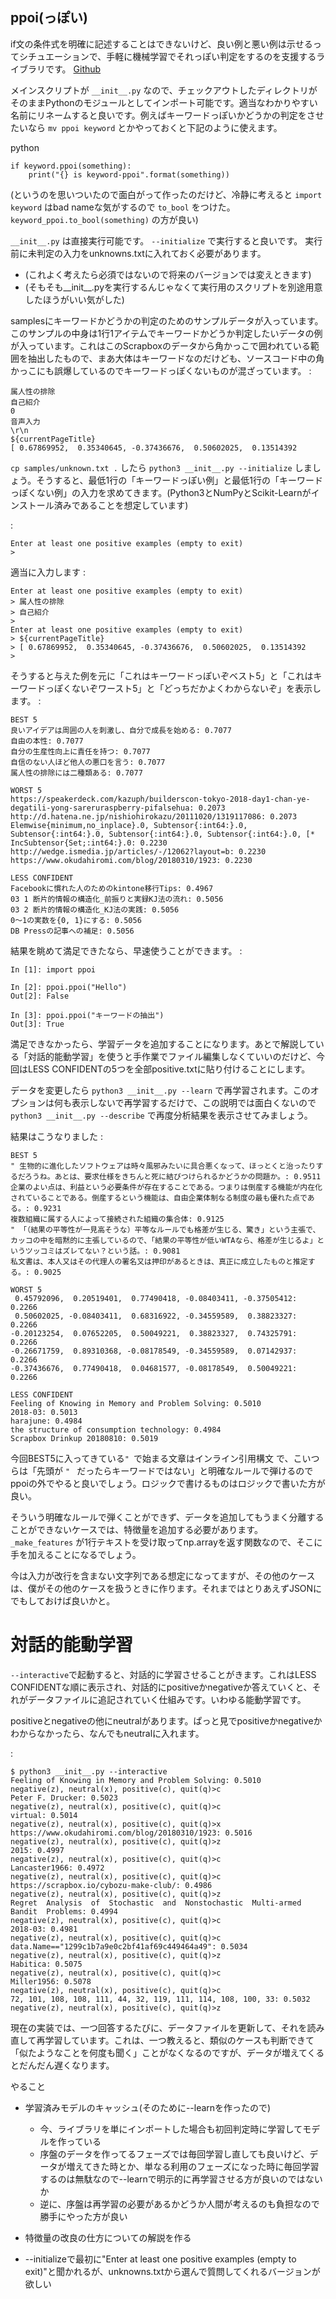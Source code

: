 
## ppoi(っぽい)

if文の条件式を明確に記述することはできないけど、良い例と悪い例は示せるってシチュエーションで、手軽に機械学習でそれっぽい判定をするのを支援するライブラリです。
[Github](https://github.com/nishio/ppoi)

メインスクリプトが `__init__.py` なので、チェックアウトしたディレクトリがそのままPythonのモジュールとしてインポート可能です。適当なわかりやすい名前にリネームすると良いです。例えばキーワードっぽいかどうかの判定をさせたいなら `mv ppoi keyword` とかやっておくと下記のように使えます。

python

```
if keyword.ppoi(something):
    print("{} is keyword-ppoi".format(something))
```


(というのを思いついたので面白がって作ったのだけど、冷静に考えると `import keyword` はbad nameな気がするので `to_bool` をつけた。 `keyword_ppoi.to_bool(something)` の方が良い)

`__init__.py` は直接実行可能です。 `--initialize` で実行すると良いです。
実行前に未判定の入力をunknowns.txtに入れておく必要があります。
- (これよく考えたら必須ではないので将来のバージョンでは変えときます)
- (そもそも__init__.pyを実行するんじゃなくて実行用のスクリプトを別途用意したほうがいい気がした)

samplesにキーワードかどうかの判定のためのサンプルデータが入っています。このサンプルの中身は1行1アイテムでキーワードかどうか判定したいデータの例が入っています。これはこのScrapboxのデータから角かっこで囲われている範囲を抽出したもので、まあ大体はキーワードなのだけども、ソースコード中の角かっこにも誤爆しているのでキーワードっぽくないものが混ざっています。
:

```
属人性の排除
自己紹介
0
音声入力
\r\n
${currentPageTitle}
[ 0.67869952,  0.35340645, -0.37436676,  0.50602025,  0.13514392
```


`cp samples/unknown.txt .` したら `python3 __init__.py --initialize` しましょう。そうすると、最低1行の「キーワードっぽい例」と最低1行の「キーワードっぽくない例」の入力を求めてきます。(Python3とNumPyとScikit-Learnがインストール済みであることを想定しています)

:

```
Enter at least one positive examples (empty to exit)
> 
```


適当に入力します
:

```
Enter at least one positive examples (empty to exit)
> 属人性の排除
> 自己紹介
>                    
Enter at least one positive examples (empty to exit)
> ${currentPageTitle}
> [ 0.67869952,  0.35340645, -0.37436676,  0.50602025,  0.13514392
> 
```


そうすると与えた例を元に「これはキーワードっぽいぞベスト5」と「これはキーワードっぽくないぞワースト5」と「どっちだかよくわからないぞ」を表示します。
:

```
BEST 5
良いアイデアは周囲の人を刺激し、自分で成長を始める: 0.7077
自由の本性: 0.7077
自分の生産性向上に責任を持つ: 0.7077
自信のない人ほど他人の悪口を言う: 0.7077
属人性の排除には二種類ある: 0.7077

WORST 5
https://speakerdeck.com/kazuph/builderscon-tokyo-2018-day1-chan-ye-degatili-yong-sareruraspberry-pifalsehua: 0.2073
http://d.hatena.ne.jp/nishiohirokazu/20111020/1319117086: 0.2073
Elemwise{minimum,no_inplace}.0, Subtensor{:int64:}.0, Subtensor{:int64:}.0, Subtensor{:int64:}.0, Subtensor{:int64:}.0, [* IncSubtensor{Set;:int64:}.0: 0.2230
http://wedge.ismedia.jp/articles/-/12062?layout=b: 0.2230
https://www.okudahiromi.com/blog/20180310/1923: 0.2230

LESS CONFIDENT
Facebookに慣れた人のためのkintone移行Tips: 0.4967
03 1 断片的情報の構造化_前振りと実録KJ法の流れ: 0.5056
03 2 断片的情報の構造化_KJ法の実践: 0.5056
0～1の実数を{0, 1}にする: 0.5056
DB Pressの記事への補足: 0.5056
```


結果を眺めて満足できたなら、早速使うことができます。
:

```
In [1]: import ppoi

In [2]: ppoi.ppoi("Hello")
Out[2]: False

In [3]: ppoi.ppoi("キーワードの抽出")
Out[3]: True
```


満足できなかったら、学習データを追加することになります。あとで解説している「対話的能動学習」を使うと手作業でファイル編集しなくていいのだけど、今回はLESS CONFIDENTの5つを全部positive.txtに貼り付けることにします。

データを変更したら `python3 __init__.py --learn` で再学習されます。このオプションは何も表示しないで再学習するだけで、この説明では面白くないので `python3 __init__.py --describe` で再度分析結果を表示させてみましょう。

結果はこうなりました
:

```
BEST 5
" 生物的に進化したソフトウェアは時々風邪みたいに具合悪くなって、ほっとくと治ったりするだろうね。あとは、要求仕様をきちんと死に結びつけられるかどうかの問題か。: 0.9511
企業のよい点は、利益という必要条件が存在することである。つまりは倒産する機能が内在化されていることである。倒産するという機能は、自由企業体制なる制度の最も優れた点である。: 0.9231
複数組織に属する人によって接続された組織の集合体: 0.9125
" 「（結果の平等性が一見高そうな）平等なルールでも格差が生じる、驚き」という主張で、カッコの中を暗黙的に主張しているので、「結果の平等性が低いWTAなら、格差が生じるよ」というツッコミはズレてない？という話。: 0.9081
私文書は、本人又はその代理人の署名又は押印があるときは、真正に成立したものと推定する。: 0.9025

WORST 5
 0.45792096,  0.20519401,  0.77490418, -0.08403411, -0.37505412: 0.2266
 0.50602025, -0.08403411,  0.68316922, -0.34559589,  0.38823327: 0.2266
-0.20123254,  0.07652205,  0.50049221,  0.38823327,  0.74325791: 0.2266
-0.26671759,  0.89310368, -0.08178549, -0.34559589,  0.07142937: 0.2266
-0.37436676,  0.77490418,  0.04681577, -0.08178549,  0.50049221: 0.2266

LESS CONFIDENT
Feeling of Knowing in Memory and Problem Solving: 0.5010
2018-03: 0.5013
harajune: 0.4984
the structure of consumption technology: 0.4984
Scrapbox Drinkup 20180810: 0.5019

```


今回BEST5に入ってきている`" `で始まる文章はインライン引用構文 で、こいつらは「先頭が `" ` だったらキーワードではない」と明確なルールで弾けるのでppoiの外でやると良いでしょう。ロジックで書けるものはロジックで書いた方が良い。

そういう明確なルールで弾くことができず、データを追加してもうまく分離することができないケースでは、特徴量を追加する必要があります。 `_make_features` が1行テキストを受け取ってnp.arrayを返す関数なので、そこに手を加えることになるでしょう。

今は入力が改行を含まない文字列である想定になってますが、その他のケースは、僕がその他のケースを扱うときに作ります。それまではとりあえずJSONにでもしておけば良いかと。

# 対話的能動学習
`--interactive`で起動すると、対話的に学習させることがきます。これはLESS CONFIDENTな順に表示され、対話的にpositiveかnegativeか答えていくと、それがデータファイルに追記されていく仕組みです。いわゆる能動学習です。

positiveとnegativeの他にneutralがあります。ぱっと見でpositiveかnegativeかわからなかったら、なんでもneutralに入れます。

:

```
$ python3 __init__.py --interactive
Feeling of Knowing in Memory and Problem Solving: 0.5010
negative(z), neutral(x), positive(c), quit(q)>c
Peter F. Drucker: 0.5023
negative(z), neutral(x), positive(c), quit(q)>c
virtual: 0.5014
negative(z), neutral(x), positive(c), quit(q)>x
https://www.okudahiromi.com/blog/20180310/1923: 0.5016
negative(z), neutral(x), positive(c), quit(q)>z
2015: 0.4997
negative(z), neutral(x), positive(c), quit(q)>c
Lancaster1966: 0.4972
negative(z), neutral(x), positive(c), quit(q)>c
https://scrapbox.io/cybozu-make-club/: 0.4986
negative(z), neutral(x), positive(c), quit(q)>z
Regret  Analysis  of  Stochastic  and  Nonstochastic  Multi-armed  Bandit  Problems: 0.4994
negative(z), neutral(x), positive(c), quit(q)>c
2018-03: 0.4981
negative(z), neutral(x), positive(c), quit(q)>c
data.Name=="1299c1b7a9e0c2bf41af69c449464a49": 0.5034
negative(z), neutral(x), positive(c), quit(q)>z
Habitica: 0.5075
negative(z), neutral(x), positive(c), quit(q)>c
Miller1956: 0.5078
negative(z), neutral(x), positive(c), quit(q)>c
72, 101, 108, 108, 111, 44, 32, 119, 111, 114, 108, 100, 33: 0.5032
negative(z), neutral(x), positive(c), quit(q)>z
```


現在の実装では、一つ回答するたびに、データファイルを更新して、それを読み直して再学習しています。これは、一つ教えると、類似のケースも判断できて「似たようなことを何度も聞く」ことがなくなるのですが、データが増えてくるとだんだん遅くなります。

やること
- 学習済みモデルのキャッシュ(そのために--learnを作ったので)
    - 今、ライブラリを単にインポートした場合も初回判定時に学習してモデルを作っている
    - 序盤のデータを作ってるフェーズでは毎回学習し直しても良いけど、データが増えてきた時とか、単なる利用のフェーズになった時に毎回学習するのは無駄なので--learnで明示的に再学習させる方が良いのではないか
    - 逆に、序盤は再学習の必要があるかどうか人間が考えるのも負担なので勝手にやった方が良い
- 特徴量の改良の仕方についての解説を作る

- --initializeで最初に"Enter at least one positive examples (empty to exit)"と聞かれるが、unknowns.txtから選んで質問してくれるバージョンが欲しい

